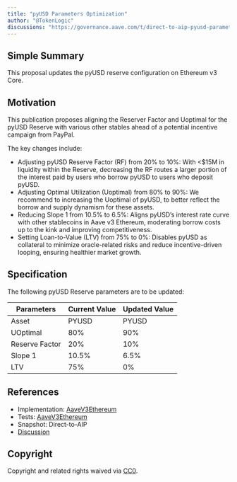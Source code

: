 ```yaml
---
title: "pyUSD Parameters Optimization"
author: "@TokenLogic"
discussions: "https://governance.aave.com/t/direct-to-aip-pyusd-parameters-optimization/23082/3"
---
```


## Simple Summary

This proposal updates the pyUSD reserve configuration on Ethereum v3 Core.

## Motivation

This publication proposes aligning the Reserver Factor and Uoptimal for the pyUSD Reserve with various other stables ahead of a potential incentive campaign from PayPal.

The key changes include:

- Adjusting pyUSD Reserve Factor (RF) from 20% to 10%: With <$15M in liquidity within the Reserve, decreasing the RF routes a larger portion of the interest paid by users who borrow pyUSD to users who deposit pyUSD.
- Adjusting Optimal Utilization (Uoptimal) from 80% to 90%: We recommend to increasing the Uoptimal of pyUSD, to better reflect the borrow and supply dynamism for these assets.
- Reducing Slope 1 from 10.5% to 6.5%: Aligns pyUSD’s interest rate curve with other stablecoins in Aave v3 Ethereum, moderating borrow costs up to the kink and improving competitiveness.
- Setting Loan-to-Value (LTV) from 75% to 0%: Disables pyUSD as collateral to minimize oracle-related risks and reduce incentive-driven looping, ensuring healthier market growth.

## Specification

The following pyUSD Reserve parameters are to be updated:

| Parameters     | Current Value | Updated Value |
| -------------- | ------------- | ------------- |
| Asset          | PYUSD         | PYUSD         |
| UOptimal       | 80%           | 90%           |
| Reserve Factor | 20%           | 10%           |
| Slope 1        | 10.5%         | 6.5%          |
| LTV            | 75%           | 0%            |

## References

- Implementation: [AaveV3Ethereum](https://github.com/bgd-labs/aave-proposals-v3/blob/03c5ae38f0960c6b159a89694341ae0beae58d1e/src/20250919_AaveV3Ethereum_PyUSDParametersOptimization/AaveV3Ethereum_PyUSDParametersOptimization_20250919.sol)
- Tests: [AaveV3Ethereum](https://github.com/bgd-labs/aave-proposals-v3/blob/03c5ae38f0960c6b159a89694341ae0beae58d1e/src/20250919_AaveV3Ethereum_PyUSDParametersOptimization/AaveV3Ethereum_PyUSDParametersOptimization_20250919.t.sol)
- Snapshot: Direct-to-AIP
- [Discussion](https://governance.aave.com/t/direct-to-aip-pyusd-parameters-optimization/23082/3)

## Copyright

Copyright and related rights waived via [CC0](https://creativecommons.org/publicdomain/zero/1.0/).
